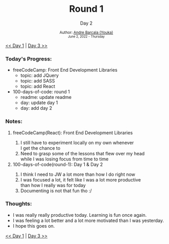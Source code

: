 <div align="center">
  <h1>Round 1</h1>
  <p>Day 2</p>

  <sub>
    Author: <a href='https://github.com/yrnmsk'>Andre Barcala (Youka)</a><br />
    <small> June 2, 2022 - Thursday </small>
  </sub>
</div>

[<< Day 1](day001.md) | [Day 3 >>](day003.md)

### Today's Progress:

- freeCodeCamp: Front End Development Libraries
  - topic: add JQuery
  - topic: add SASS
  - topic: add React
- 100-days-of-code: round 1
  - readme: update readme
  - day: update day 1
  - day: add day 2

### Notes:

<ol>
  <li>freeCodeCamp(React): Front End Development Libraries</li>
  <ol>
    <li>I still have to experiment locally on my own whenever<br />I get the chance to</li>
    <li>Need to grasp some of the lessons that flew over my head<br />while I was losing focus from time to time</li>
  </ol>
  <li>100-days-of-code(round-1): Day 1 & Day 2</li>
  <ol>
    <li>I think I need to JW a lot more than how I do right now</li>
    <li>I was focused a lot, it felt like I was a lot more productive<br />than how I really was for today</li>
    <li>Documenting is not that fun tho :/</li>
  </ol>
</ol>

### Thoughts:

- I was really really productive today. Learning is fun once again.
- I was feeling a lot better and a lot more motivated than I was yesterday.
- I hope this goes on.

[<< Day 1](day001.md) | [Day 3 >>](day003.md)
